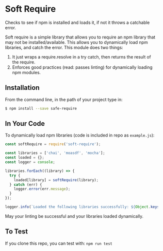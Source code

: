 # Soft Require

Checks to see if npm is installed and loads it, if not it throws a catchable error.

Soft require is a simple library that allows you to require an npm library that 
may not be installed/available. This allows you to dynamically load npm libraries, 
and catch the error. This module does two things:

1. It just wraps a require.resolve in a try catch, then returns the result of the require.
2. Enforces good practices (read: passes linting) for dynamically loading npm modules.

## Installation

From the command line, in the path of your project type in:

```bash
$ npm install --save safe-require
```

## In Your Code

To dynamically load npm libraries (code is included in repo as `example.js`):

```javascript
const softRequire = require('soft-require');

const libraries = ['chai', 'moasdf', 'mocha'];
const loaded = {};
const logger = console;

libraries.forEach((library) => {
  try {
    loaded[library] = softRequire(library);
  } catch (err) {
    logger.error(err.message);
  }
});

logger.info(`Loaded the following libraries successfully: ${Object.keys(loaded).join(', ')}`);
```

May your linting be successful and your libraries loaded dynamically.

## To Test

If you clone this repo, you can test with: `npm run test`